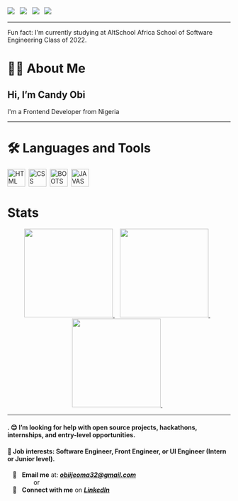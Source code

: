 <div dir="auto">
  <a href="https://www.linkedin.com/in/obiijeoma32/" rel="nofollow"><img src="https://img.shields.io/badge/-LinkedIn-0077B5?style=soc&amp;logo=LinkedIn&amp;logoColor=white" style="max-width: 100%;"></a>&nbsp;&nbsp;
  <a href="https://twitter.com/mynameisyvonne_ rel="nofollow"><img src="https://img.shields.io/twitter/url?label=Twitter&amp;url=https%3A%2F%2Ftwitter.com%2Fmmpackerdev" style="max-width: 100%;"></a>&nbsp;&nbsp;
  <a href="mailto: obiijeoma32@gmail.com"><img src="https://img.shields.io/badge/-Gmail-D14836?style=soc&amp;logo=Gmail&amp;logoColor=white" style="max-width: 100%;"></a>&nbsp;&nbsp;
  <a href="https://github.com/obiijeoma32"><img src="https://img.shields.io/github/followers/mmpacker?label=GitHub&amp;style=social" style="max-width: 100%;"></a>&nbsp;&nbsp;
</div>
<hr/>
<p> Fun fact: I'm currently studying at AltSchool Africa School of Software Engineering Class of 2022.</p>

# :woman_technologist: About Me
   <h2> Hi, I’m <strong>Candy Obi</strong></h2>
   I'm a Frontend Developer from Nigeria
   
   <hr/>
   
# :hammer_and_wrench: Languages and Tools
<div>
<img src="https://cdn.jsdelivr.net/gh/devicons/devicon/icons/html5/html5-original.svg" alt="HTML" title="HTML" width="40" height="40" />&nbsp;
 <img src="https://cdn.jsdelivr.net/gh/devicons/devicon/icons/css3/css3-original.svg" alt="CSS" title="CSS" width="40" height="40" />&nbsp;
 <img src="https://cdn.jsdelivr.net/gh/devicons/devicon/icons/bootstrap/bootstrap-original.svg" alt="BOOTSTRAP" title="BOOTSTRAP" width="40" height="40" />&nbsp;
 <img src="https://cdn.jsdelivr.net/gh/devicons/devicon/icons/javascript/javascript-original.svg" alt="JAVASCRIPT" title="JAVASCRIPT" width="40" height="40" />&nbsp;
          
</div>

# Stats
<div align="center" dir="auto">
  <a href="https://github.com/mmpacker/github-readme-stats">
    <img height="200" src="https://github-readme-stats.vercel.app/api?username=obiijeoma32&amp;theme=dark&amp;show_icons=true" style="max-width: 100%;">
  </a>&nbsp;&nbsp;
  <a href="https://git.io/streak-stats">
    <img height="200" src="https://github-readme-streak-stats.herokuapp.com?user=obiijeoma32&amp;theme=dark" style="max-width: 100%;">
  </a>&nbsp;&nbsp;
  <a href="https://github.com/mmpacker/github-readme-stats">
    <img height="200" src="https://github-readme-stats.vercel.app/api/top-langs/?username=obiijeoma32&amp;theme=dark" style="max-width: 100%;">
   </a>&nbsp;&nbsp; 
</div>
<hr/>
<h4>.
😊 I’m looking for help with open source projects, hackathons, internships, and entry-level opportunities.</h4>
<h4>💼 Job interests: Software Engineer, Front Engineer, or UI Engineer (Intern or Junior level).
</h4>
<div dir="auto">
  <span>&nbsp;&nbsp;&nbsp;<g-emoji class="g-emoji" alias="email" fallback-src="https://github.githubassets.com/images/icons/emoji/unicode/1f4e7.png">📧</g-emoji>&nbsp;&nbsp;&nbsp;<strong>Email me</strong> at: <strong><em><a href="mailto: obiijeoma32@gmail.com">obiijeoma32@gmail.com</a></em></strong></span><br>
  <span>&nbsp;&nbsp;&nbsp;&nbsp;&nbsp;&nbsp;&nbsp;&nbsp;&nbsp;&nbsp;&nbsp;&nbsp;&nbsp;&nbsp;&nbsp;or</span><br>
  <span>&nbsp;&nbsp;&nbsp;<g-emoji class="g-emoji" alias="link" fallback-src="https://github.githubassets.com/images/icons/emoji/unicode/1f517.png">🔗</g-emoji>&nbsp;&nbsp;&nbsp;<strong>Connect with me</strong> on <strong><em><a href="https://www.linkedin.com/in/obiijeoma32/" rel="nofollow">LinkedIn</a></em></strong></span>
</div>


<!---
Obiijeoma32/Obiijeoma32 is a ✨ special ✨ repository because its `README.md` (this file) appears on your GitHub profile.
You can click the Preview link to take a look at your changes.
--->
